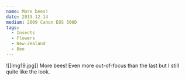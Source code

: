 ```yaml
---
name: More bees!
date: 2019-12-14
medium: 2009 Canon EOS 500D
tags:
  - Insects
  - Flowers
  - New-Zealand
  - Bee
---
```


![[Img19.jpg]]
More bees! Even more out-of-focus than the last but I still quite like the look. 